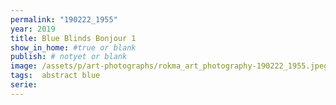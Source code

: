 ```yaml
---
permalink: "190222_1955"
year: 2019
title: Blue Blinds Bonjour 1
show_in_home: #true or blank
publish: # notyet or blank
image: /assets/p/art-photographs/rokma_art_photography-190222_1955.jpeg
tags:  abstract blue
serie:
---
```

